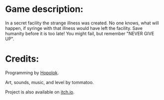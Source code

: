 # Game description:
In a secret facility the strange illness was created. No one knows, what will happen, if syringe with that illness would have left the facility. Save humanity before it is too late! You might fail, but remember "NEVER GIVE UP".

# Credits:
Programming by [Hopolok](https://github.com/TrueHopolok).

Art, sounds, music, and level by tommatoo.

Project is also available on [itch.io](https://hopolok.itch.io/covid-prequel).
